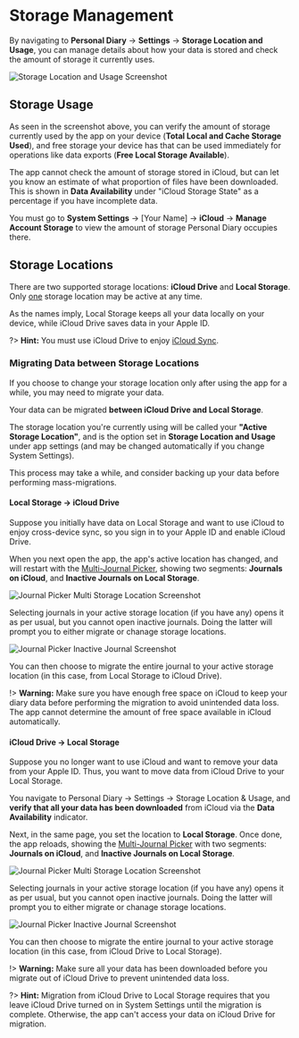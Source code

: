 # Storage Management

By navigating to **Personal Diary** &rarr; **Settings** &rarr; **Storage Location and Usage**, you can manage details about how your data is stored and check the amount of storage it currently uses.

![Storage Location and Usage Screenshot]()

## Storage Usage

As seen in the screenshot above, you can verify the amount of storage currently used by the app on your device (**Total Local and Cache Storage Used**), and free storage your device has that can be used immediately for operations like data exports (**Free Local Storage Available**).

The app cannot check the amount of storage stored in iCloud, but can let you know an estimate of what proportion of files have been downloaded. This is shown in **Data Availability** under "iCloud Storage State" as a percentage if you have incomplete data.

You must go to **System Settings** &rarr; [Your Name] &rarr; **iCloud** &rarr; **Manage Account Storage** to view the amount of storage Personal Diary occupies there.

## Storage Locations

There are two supported storage locations: **iCloud Drive** and **Local Storage**. Only <u>one</u> storage location may be active at any time.

As the names imply, Local Storage keeps all your data locally on your device, while iCloud Drive saves data in your Apple ID. 

?> **Hint:** You must use iCloud Drive to enjoy [iCloud Sync](/personal-diary/sync-and-handoff).

### Migrating Data between Storage Locations

If you choose to change your storage location only after using the app for a while, you may need to migrate your data.

Your data can be migrated **between iCloud Drive and Local Storage**.

The storage location you're currently using will be called your **"Active Storage Location"**, and is the option set in **Storage Location and Usage** under app settings (and may be changed automatically if you change System Settings).

This process may take a while, and consider backing up your data before performing mass-migrations.

#### Local Storage &rarr; iCloud Drive

Suppose you initially have data on Local Storage and want to use iCloud to enjoy cross-device sync, so you sign in to your Apple ID and enable iCloud Drive.

When you next open the app, the app's active location has changed, and will restart with the [Multi-Journal Picker](/personal-diary/multiple-journals), showing two segments: **Journals on iCloud**, and **Inactive Journals on Local Storage**.

![Journal Picker Multi Storage Location Screenshot]()

Selecting journals in your active storage location (if you have any) opens it as per usual, but you cannot open inactive journals. Doing the latter will prompt you to either migrate or chanage storage locations.

![Journal Picker Inactive Journal Screenshot]()

You can then choose to migrate the entire journal to your active storage location (in this case, from Local Storage to iCloud Drive).

!> **Warning:** Make sure you have enough free space on iCloud to keep your diary data before performing the migration to avoid unintended data loss. The app cannot determine the amount of free space available in iCloud automatically.

#### iCloud Drive &rarr; Local Storage

Suppose you no longer want to use iCloud and want to remove your data from your Apple ID. Thus, you want to move data from iCloud Drive to your Local Storage.

You navigate to Personal Diary &rarr; Settings &rarr; Storage Location &amp; Usage, and **verify that all your data has been downloaded** from iCloud via the **Data Availability** indicator.

Next, in the same page, you set the location to **Local Storage**. Once done, the app reloads, showing the [Multi-Journal Picker](/personal-diary/multiple-journals) with two segments: **Journals on iCloud**, and **Inactive Journals on Local Storage**.

![Journal Picker Multi Storage Location Screenshot]()

Selecting journals in your active storage location (if you have any) opens it as per usual, but you cannot open inactive journals. Doing the latter will prompt you to either migrate or chanage storage locations.

![Journal Picker Inactive Journal Screenshot]()

You can then choose to migrate the entire journal to your active storage location (in this case, from iCloud Drive to Local Storage).

!> **Warning:** Make sure all your data has been downloaded before you migrate out of iCloud Drive to prevent unintended data loss.

?> **Hint:** Migration from iCloud Drive to Local Storage requires that you leave iCloud Drive turned on in System Settings until the migration is complete. Otherwise, the app can't access your data on iCloud Drive for migration.



